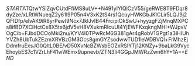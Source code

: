 $START$ATQtwYSiZqvCUtdFfiMS8uLV++N491ylYlQlCzV55/geRWE8T9FDqr8dy2ze/xLRtWNueqZ2y61l9P05n4V3xK2tS4rs1QcuyHWKGbJKlCLir5LQJ9j2QFIDfp/elvAK9iR8yrPewI9Ncx7JklJvIB44FrcipiOkSwU+hyyzgFZjMnqMXPCs8ifBD7XCiHctCx8X5tx6jdV5vH8VXukmRlcuUI4YjEWFKxqkngMHI+WJpvVOgCib+FJbdDCOoMki2nu/KYV4I0TPwRcM6G381gAr4gRobV1GPgt1a3IHIUhYVZh8UbTukZEzmXRVBzGM3Ocs8gmGYZsodwwTUD1leWDBVQl+FrMhzEjDdmfruExsJG0QltL0BE/vD50XvNcBZWsbEOZxRSIYTj12KNZy+9baLkG9VycEhoybES7c1VZrLhF41wWEmx9upnevb/ZTN3Ii4GGpJMWRzZwn6hY+1A==$END$